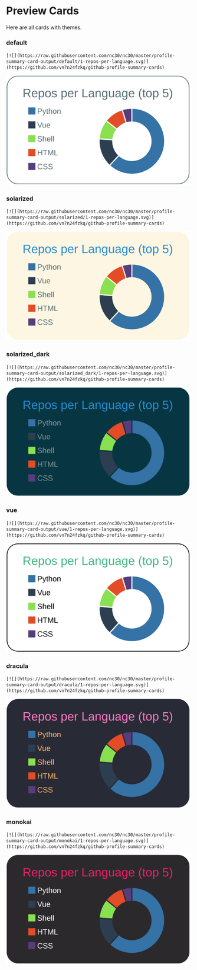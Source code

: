 
# Preview Cards

Here are all cards with themes.


### default


```
[![](https://raw.githubusercontent.com/nc30/nc30/master/profile-summary-card-output/default/1-repos-per-language.svg)](https://github.com/vn7n24fzkq/github-profile-summary-cards)
```
![](https://raw.githubusercontent.com/nc30/nc30/master/profile-summary-card-output/default/1-repos-per-language.svg)


### solarized


```
[![](https://raw.githubusercontent.com/nc30/nc30/master/profile-summary-card-output/solarized/1-repos-per-language.svg)](https://github.com/vn7n24fzkq/github-profile-summary-cards)
```
![](https://raw.githubusercontent.com/nc30/nc30/master/profile-summary-card-output/solarized/1-repos-per-language.svg)


### solarized_dark


```
[![](https://raw.githubusercontent.com/nc30/nc30/master/profile-summary-card-output/solarized_dark/1-repos-per-language.svg)](https://github.com/vn7n24fzkq/github-profile-summary-cards)
```
![](https://raw.githubusercontent.com/nc30/nc30/master/profile-summary-card-output/solarized_dark/1-repos-per-language.svg)


### vue


```
[![](https://raw.githubusercontent.com/nc30/nc30/master/profile-summary-card-output/vue/1-repos-per-language.svg)](https://github.com/vn7n24fzkq/github-profile-summary-cards)
```
![](https://raw.githubusercontent.com/nc30/nc30/master/profile-summary-card-output/vue/1-repos-per-language.svg)


### dracula


```
[![](https://raw.githubusercontent.com/nc30/nc30/master/profile-summary-card-output/dracula/1-repos-per-language.svg)](https://github.com/vn7n24fzkq/github-profile-summary-cards)
```
![](https://raw.githubusercontent.com/nc30/nc30/master/profile-summary-card-output/dracula/1-repos-per-language.svg)


### monokai


```
[![](https://raw.githubusercontent.com/nc30/nc30/master/profile-summary-card-output/monokai/1-repos-per-language.svg)](https://github.com/vn7n24fzkq/github-profile-summary-cards)
```
![](https://raw.githubusercontent.com/nc30/nc30/master/profile-summary-card-output/monokai/1-repos-per-language.svg)


